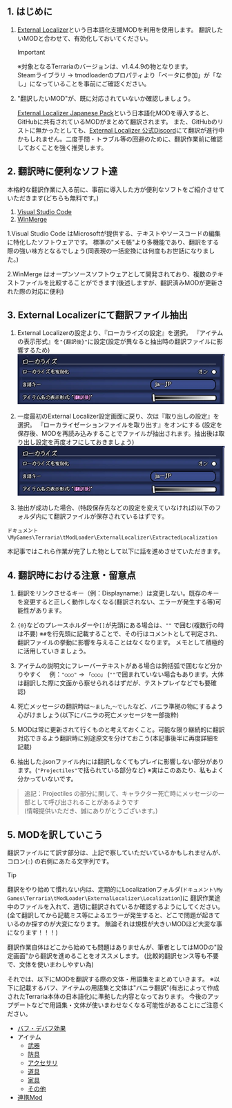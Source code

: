 ## 1. はじめに

1. [External Localizer][steam:ExternalLocalizer]という日本語化支援MODを利用を使用します。
翻訳したいMODと合わせて、有効化しておいてください。
    > [!IMPORTANT]
    > ※対象となるTerrariaのバージョンは、v1.4.4.9の物となります。 \
    > Steamライブラリ → tmodloaderのプロパティより「ベータに参加」が「なし」になっていることを事前にご確認ください。

2. "翻訳したいMOD"が、既に対応されていないか確認しましょう。

    [External Localizer Japanese Pack][steam:ExternalLocalizerJpPack]という日本語化MODを導入すると、GitHubに共有されているMODがまとめて翻訳されます。
    また、GitHubのリストに無かったとしても、[External Localizer 公式Discord][discord:ExternalLocalizer]にて翻訳が進行中かもしれません。二度手間・トラブル等の回避のために、翻訳作業前に確認しておくことを強く推奨します。

## 2. 翻訳時に便利なソフト達

本格的な翻訳作業に入る前に、事前に導入した方が便利なソフトをご紹介させていただきます(どちらも無料です。)

1. [Visual Studio Code][web:vscode]
1. [WinMerge][web:winmerge]

1.Visual Studio Code はMicrosoftが提供する、テキストやソースコードの編集に特化したソフトウェアです。
標準の"メモ帳"より多機能であり、翻訳をする際の強い味方となるでしょう(同表現の一括変換には何度もお世話になりました。)

2.WinMerge はオープンソースソフトウェアとして開発されており、複数のテキストファイルを比較することができます(後述しますが、翻訳済みMODが更新された際の対応に便利)

## 3. External Localizerにて翻訳ファイル抽出

1. External Localizerの設定より、『ローカライズの設定』を選択。
『アイテムの表示形式』を`"{翻訳後}"`に設定(設定が異なると抽出時の翻訳ファイルに影響するため)
  ![ローカライズ設定](/wiki/HowToContribute/images/LoadConfig.webp)

2. 一度最初のExternal Localizer設定画面に戻り、次は『取り出しの設定』を選択。
『ローカライゼーションファイルを取り出す』をオンにする (設定を保存後、MODを再読み込みすることでファイルが抽出されます。抽出後は取り出し設定を再度オフにしておきましょう)
  ![取り出し設定](wiki/HowToContribute/images/LoadConfig.webp)

3. 抽出が成功した場合、(特段保存先などの設定を変えていなければ)以下のフォルダ内にて翻訳ファイルが保存されているはずです。

  ```text
  ドキュメント\MyGames\Terraria\tModLoader\ExternalLocalizer\ExtractedLocalization
  ```

  本記事ではこれら作業が完了した物として以下に話を進めさせていただきます。

## 4. 翻訳時における注意・留意点

1. 翻訳をリンクさせるキー（例：Displayname:）は変更しない。既存のキーを変更すると正しく動作しなくなる(翻訳されない、エラーが発生する等)可能性があります。

2. `{0}`などのプレースホルダーや`[]`が先頭にある場合は、`""` で囲む(複数行の時は不要)
※`#`を行先頭に記載することで、その行はコメントとして判定され、翻訳ファイルの挙動に影響を与えることはなくなります。
メモとして積極的に活用していきましょう。

3. アイテムの説明文にフレーバーテキストがある場合は鉤括弧で囲むなど分かりやすく
　例：`"○○○"` → `「○○○」` (`""`で囲まれていない場合もあります。大体は翻訳した際に文面から察せられるはずだが、テストプレイなどでも要確認)

4. 死亡メッセージの翻訳時は`～ました`,`～でした`など、バニラ準拠の物にするよう心がけましょう(以下にバニラの死亡メッセージを一部抜粋)

5. MODは常に更新されて行くものと考えておくこと。可能な限り継続的に翻訳対応できるよう翻訳時に別途原文を分けておこう(本記事後半に再度詳細を記載)

6. 抽出した.jsonファイル内には翻訳しなくてもプレイに影響しない部分があります。(`"Projectiles"`で括られている部分など)
※実はこのあたり、私もよく分かっていないです。

> 追記：Projectiles の部分に関して、キャラクター死亡時にメッセージの一部として呼び出されることがあるようです\
> (情報提供いただき、誠にありがとうございます。)

## 5. MODを訳していこう

翻訳ファイルにて訳す部分は、上記で察していただいているかもしれませんが、コロン(`:`) の右側にあたる文字列です。

> [!TIP]
> 翻訳をやり始めて慣れない内は、定期的にLocalizationフォルダ(`ドキュメント\My Games\Terraria\tModLoader\ExternalLocalizer\Localization`)に
> 翻訳作業途中のファイルを入れて、適切に翻訳されているか確認するようにしてください。(全て翻訳してから記載ミス等によるエラーが発生すると、どこで問題が起きているのか探すのが大変になります。
> 無論それは規模が大きいMODほど大変な事になります！！！)

翻訳作業自体はどこから始めても問題はありませんが、筆者としてはMODの"設定画面"から翻訳を進めることをオススメします。
(比較的翻訳センス等も不要で、文体を使いまわしやすい為)

それでは、以下にMODを翻訳する際の文体・用語集をまとめていきます。
※以下に記載するバフ、アイテムの用語集と文体は"バニラ翻訳"(有志によって作成されたTerraria本体の日本語化)に準拠した内容となっております。
今後のアップデートなどで用語集・文体が使いまわせなくなる可能性があることにご注意ください。

- [バフ・デバフ効果](HowToContribute/用語集/バフ・デバフ効果.md)
- アイテム
  - [武器](HowToContribute/用語集/アイテム/武器.md)
  - [防具](HowToContribute/用語集/アイテム/防具.md)
  - [アクセサリ](HowToContribute/用語集/アイテム/アクセサリ.md)
  - [道具](HowToContribute/用語集/アイテム/道具.md)
  - [家具](HowToContribute/用語集/アイテム/家具.md)
  - [その他](HowToContribute/用語集/アイテム/その他.md)
- [連携Mod](HowToContribute/用語集/連携Mod.md)

<!-- links -->
[steam:ExternalLocalizer]: <https://steamcommunity.com/workshop/filedetails/?id=2986383249>
[steam:ExternalLocalizerJpPack]: <https://steamcommunity.com/workshop/filedetails/?id=3401890281>
[discord:ExternalLocalizer]: <https://discord.gg/ch2DVxf2jY>
[web:vscode]: <https://code.visualstudio.com/>
[web:winmerge]: <https://winmerge.org/>
